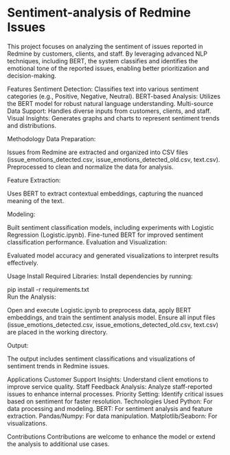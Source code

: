 # Sentiment-analysis of Redmine Issues

This project focuses on analyzing the sentiment of issues reported in Redmine by customers, clients, and staff. By leveraging advanced NLP techniques, including BERT, the system classifies and identifies the emotional tone of the reported issues, enabling better prioritization and decision-making.

Features
Sentiment Detection: Classifies text into various sentiment categories (e.g., Positive, Negative, Neutral).
BERT-based Analysis: Utilizes the BERT model for robust natural language understanding.
Multi-source Data Support: Handles diverse inputs from customers, clients, and staff.
Visual Insights: Generates graphs and charts to represent sentiment trends and distributions.



Methodology
Data Preparation:

Issues from Redmine are extracted and organized into CSV files (issue_emotions_detected.csv, issue_emotions_detected_old.csv, text.csv).
Preprocessed to clean and normalize the data for analysis.



Feature Extraction:

Uses BERT to extract contextual embeddings, capturing the nuanced meaning of the text.




Modeling:

Built sentiment classification models, including experiments with Logistic Regression (Logistic.ipynb).
Fine-tuned BERT for improved sentiment classification performance.
Evaluation and Visualization:

Evaluated model accuracy and generated visualizations to interpret results effectively.




Usage
Install Required Libraries:
Install dependencies by running:

pip install -r requirements.txt  
Run the Analysis:

Open and execute Logistic.ipynb to preprocess data, apply BERT embeddings, and train the sentiment analysis model.
Ensure all input files (issue_emotions_detected.csv, issue_emotions_detected_old.csv, text.csv) are placed in the working directory.



Output:

The output includes sentiment classifications and visualizations of sentiment trends in Redmine issues.





Applications
Customer Support Insights: Understand client emotions to improve service quality.
Staff Feedback Analysis: Analyze staff-reported issues to enhance internal processes.
Priority Setting: Identify critical issues based on sentiment for faster resolution.
Technologies Used
Python: For data processing and modeling.
BERT: For sentiment analysis and feature extraction.
Pandas/Numpy: For data manipulation.
Matplotlib/Seaborn: For visualizations.



Contributions
Contributions are welcome to enhance the model or extend the analysis to additional use cases.

